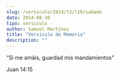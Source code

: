 ```yaml
---
slug: /versiculo/2014/t3/l10/sabado
date: 2014-08-30
tipo: versiculo
author: Samuel Martínez
title: "Versículo de Memoria"
description: ""
---
```


“Si me amáis, guardad mis mandamientos”

Juan 14:15
